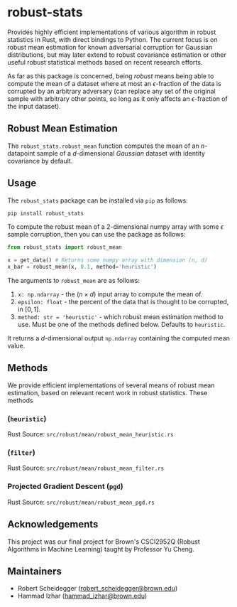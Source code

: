# robust-stats

Provides highly efficient implementations of various algorithm in robust statistics in Rust, with direct bindings to Python. The current focus is on robust mean estimation for known adversarial corruption for Gaussian distributions, but may later extend to robust covariance estimation or other useful robust statistical methods based on recent research efforts. 

As far as this package is concerned, being _robust_ means being able to compute the mean of a dataset where at most an $\epsilon$-fraction of the data is corrupted by an arbitrary adversary (can replace any set of the original sample with arbitrary other points, so long as it only affects an $\epsilon$-fraction of the input dataset).

## Robust Mean Estimation

The `robust_stats.robust_mean` function computes the mean of an $n$-datapoint sample of a $d$-dimensional _Gaussian_ dataset with identity covariance by default.

## Usage

The `robust_stats` package can be installed via `pip` as follows:

```bash
pip install robust_stats
```

To compute the robust mean of a 2-dimensional numpy array with some $\epsilon$ sample corruption, then you can use the package as follows:

```python
from robust_stats import robust_mean

x = get_data() # Returns some numpy array with dimension (n, d)
x_bar = robust_mean(x, 0.1, method='heuristic')
```

The arguments to `robust_mean` are as follows:

1. `x: np.ndarray` - the $(n \times d)$ input array to compute the mean of.
2. `epsilon: float` - the percent of the data that is thought to be corrupted, in $[0, 1]$.
3. `method: str = 'heuristic'` - which robust mean estimation method to use. Must be one of the methods defined below. Defaults to `heuristic`.

It returns a $d$-dimensional output `np.ndarray` containing the computed mean value.

## Methods

We provide efficient implementations of several means of robust mean estimation, based on relevant recent work in robust statistics. These methods 

### (`heuristic`)

Rust Source: `src/robust/mean/robust_mean_heuristic.rs`

### (`filter`)

Rust Source: `src/robust/mean/robust_mean_filter.rs`

### Projected Gradient Descent (`pgd`)


Rust Source: `src/robust/mean/robust_mean_pgd.rs`

## Acknowledgements

This project was our final project for Brown's CSCI2952Q (Robust Algorithms in Machine Learning) taught by Professor Yu Cheng.

## Maintainers

- Robert Scheidegger (robert_scheidegger@brown.edu)
- Hammad Izhar (hammad_izhar@brown.edu)